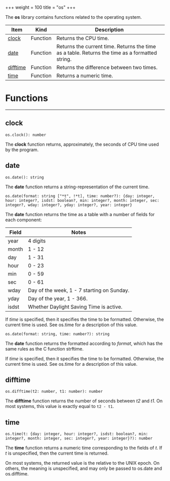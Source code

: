 +++
weight = 100
title = "os"
+++

The **os** library contains functions related to the operating system.

<div class="api-list one two">

| Item | Kind | Description |
| --- | --- | --- |
| [clock](#clock) | Function | Returns the CPU time. |
| [date](#date) | Function | Returns the current time. Returns the time as a table. Returns the time as a formatted string. |
| [difftime](#difftime) | Function | Returns the difference between two times. |
| [time](#time) | Function | Returns a numeric time. |

</div>

# Functions

----

## clock

 `os.clock(): number`

The **clock** function returns, approximately, the seconds of CPU time
used by the program.

## date

 `os.date(): string`

The **date** function returns a string-representation of the current
time.

 `os.date(format: string ["*t", !*t], time: number?): {day: integer, hour: integer?, isdst: boolean?, min: integer?, month: integer, sec: integer?, wday: integer?, yday: integer?, year: integer}`

The **date** function returns the time as a table with a number of fields
for each component:

| Field | Notes |
| --- | --- |
| year | 4 digits |
| month | 1 - 12 |
| day | 1 - 31 |
| hour | 0 - 23 |
| min | 0 - 59 |
| sec | 0 - 61 |
| wday | Day of the week, 1 - 7 starting on Sunday. |
| yday | Day of the year, 1 - 366. |
| isdst | Whether Daylight Saving Time is active. |

If *time* is specified, then it specifies the time to be formatted.
Otherwise, the current time is used. See os.time for a description of this
value.

 `os.date(format: string, time: number?): string`

The **date** function returns the formatted according to *format*,
which has the same rules as the C function strftime.

If *time* is specified, then it specifies the time to be formatted.
Otherwise, the current time is used. See os.time for a description of this
value.

## difftime

 `os.difftime(t2: number, t1: number): number`

The **difftime** function returns the number of seconds between *t2*
and *t1*. On most systems, this value is exactly equal to `t2 -
t1`.

## time

 `os.time(t: {day: integer, hour: integer?, isdst: boolean?, min: integer?, month: integer, sec: integer?, year: integer}?): number`

The **time** function returns a numeric time corresponding to the fields
of *t*. If *t* is unspecified, then the current time is returned.

On most systems, the returned value is the relative to the UNIX epoch. On
others, the meaning is unspecified, and may only be passed to os.date and
os.difftime.